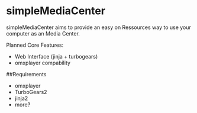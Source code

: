 simpleMediaCenter
=================

simpleMediaCenter aims to provide an easy on Ressources way to use your computer as an Media Center. 

Planned Core Features:
+ Web Interface (jinja + turbogears)
+ omxplayer compability

##Requirements
+ omxplayer
+ TurboGears2
+ jinja2
+ more?

 
